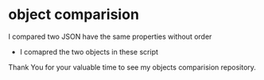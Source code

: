 # object comparision

I compared two JSON have the same properties without order
 - I comapred the two objects in these script 

Thank You for your valuable time to see my objects comparision repository.
